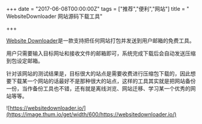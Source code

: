 +++
date = "2017-06-08T00:00:00Z"
tags = ["推荐","便利","网站"]
title = " WebsiteDownloader 网站源码下载工具"

+++

[Website Downloader](https://websitedownloader.io/)是一款支持把任何网站打包并发送到用户邮箱的免费工具。<!--more-->


用户只需要输入目标网址和接收文件的邮箱即可，系统完成下载后会自动发送压缩到包设定邮箱。


针对该网站的测试结果是，目标很大的站点是需要收费进行压缩包下载的，因此想要下载某一个网站的话最好不是那种很大的站点，这样的工具其实就是把网站备份一份，当作备份工具也不错，还有就是离线浏览、网站迁移、学习某一个优秀的网站等等。

![https://websitedownloader.io/](https://image.thum.io/get/width/600/https://websitedownloader.io/)